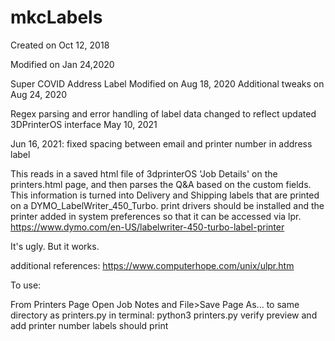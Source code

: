 # mkcLabels
Created on Oct 12, 2018 

Modified on Jan 24,2020

Super COVID Address Label Modified on Aug 18, 2020
Additional tweaks on Aug 24, 2020

Regex parsing and error handling of label data changed to reflect updated 3DPrinterOS interface  May 10, 2021

Jun 16, 2021: fixed spacing between email and printer number in address label



This reads in a saved html file of 3dprinterOS 'Job Details' on the printers.html 
page, and then parses the Q&A based on the custom fields. This information is 
turned into Delivery and Shipping labels that are printed on a DYMO_LabelWriter_450_Turbo.
print drivers should be installed and the printer added in system preferences so that
it can be accessed via lpr.  https://www.dymo.com/en-US/labelwriter-450-turbo-label-printer

It's ugly. But it works.

additional references:
    https://www.computerhope.com/unix/ulpr.htm

To use:


From Printers Page
Open Job Notes and 
File>Save Page As... to same directory as printers.py
in terminal:  python3 printers.py
verify preview and add printer number
labels should print

